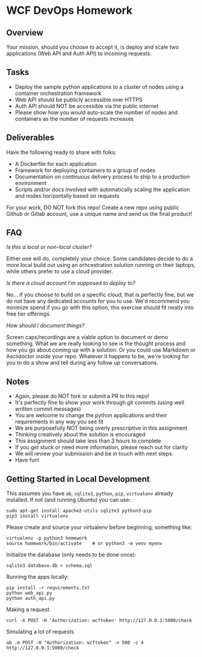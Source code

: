 # WCF DevOps Homework

## Overview
Your mission, should you choose to accept it, is deploy and scale two applications (Web API and Auth API) to incoming requests.

## Tasks

- Deploy the sample python applications to a cluster of nodes using a container orchestration framework
- Web API should be publicly accessible over HTTPS
- Auth API should NOT be accessible via the public internet
- Please show how you would auto-scale the number of nodes and containers as the number of requests increases

## Deliverables

Have the following ready to share with folks:

- A Dockerfile for each application
- Framework for deploying containers to a group of nodes
- Documentation on continuous delivery process to ship to a production environment
- Scripts and/or docs involved with automatically scaling the application and nodes horizontally based on requests

For your work, DO NOT fork this repo!  Create a new repo using public Github or Gitlab account, use a unique name and send us the final product!

## FAQ

*Is this a local or non-local cluster?*

Either one will do, completely your choice.  Some candidates decide to do a more local build out using an orhcestration solution running on their laptops, while others prefer to use a cloud provider.

*Is there a cloud account I'm supposed to deploy to?*

No... if you choose to build on a specific cloud, that is perfectly fine, but we do not have any dedicated accounts for you to use.  We'd recommend you minimize spend if you go with this option, this exercise should fit neatly into free tier offerings.

*How should I document things?*

Screen caps/recordings are a viable option to document or demo something.  What we are really looking to see is the thought process and how you go about coming up with a solution.  Or you could use Markdown or Asciidoctor inside your repo.  Whatever it happens to be, we're looking for you to do a show and tell during any follow up conversations.


## Notes

- Again, please do NOT fork or submit a PR to this repo!
- It's perfectly fine to show your work through git commits (using well written commit messages)
- You are welcome to change the python applications and their requirements in any way you see fit
- We are purposefully NOT being overly prescriptive in this assignment
- Thinking creatively about the solution is encouraged
- This assignment should take less than 3 hours to complete
- If you get stuck or need more information, please reach out for clarity
- We will review your submission and be in touch with next steps.
- Have fun!

## Getting Started in Local Development

This assumes you have `ab`, `sqlite3`, `python`, `pip`, `virtualenv` already installed.  If not (and running Ubuntu) you can use:
```
sudo apt-get install apache2-utils sqlite3 python3-pip
pip3 install virtualenv 
```

Please create and source your virtualenv before beginning; something like:
```
virtualenv -p python3 homework
source homework/bin/activate    # or python3 -m venv myenv
```

Initialize the database (only needs to be done once):
```
sqlite3 database.db < schema.sql
```

Running the apps locally:
```
pip install -r requirements.txt
python web_api.py
python auth_api.py
```

Making a request
```
curl -X POST -H 'Authorization: wcftoken' http://127.0.0.1:5000/check
```

Simulating a lot of requests
```
ab -m POST -H "Authorization: wcftoken" -n 500 -c 4 http://127.0.0.1:5000/check
```
